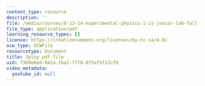 ```yaml
---
content_type: resource
description: ''
file: /media/courses/8-13-14-experimental-physics-i-ii-junior-lab-fall-2016-spring-2017/73b9e6ed942a1ba177706f5af5f12cf9_zHcHGFvd7Vw.pdf
file_type: application/pdf
learning_resource_types: []
license: https://creativecommons.org/licenses/by-nc-sa/4.0/
ocw_type: OCWFile
resourcetype: Document
title: 3play pdf file
uid: 73b9e6ed-942a-1ba1-7770-6f5af5f12cf9
video_metadata:
  youtube_id: null
---
```

